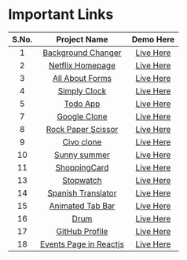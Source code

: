 # Important Links

| S.No.  | Project Name  | Demo Here  |
|:-:|:-:|:-:|
|1   |  <a href="https://github.com/deeqakkk/Journey-with-js/tree/main/1-Background-Changer" target="_blank" rel="noopener noreferrer">Background Changer</a> | <a href="https://deeqakkk.github.io/Journey-with-js/1-Background-Changer/" target="_blank" rel="noopener noreferrer">Live Here</a>  |  
|2   |  <a href="https://github.com/deeqakkk/Journey-with-js/tree/main/2-Netflix-Homepage" target="_blank" rel="noopener noreferrer">Netflix Homepage</a> | <a href="https://deeqakkk.github.io/Journey-with-js/2-Netflix-Homepage/" target="_blank" rel="noopener noreferrer">Live Here</a>  |  
|3   |  <a href="https://github.com/deeqakkk/Journey-with-js/tree/main/3-All%20About%20Forms" target="_blank" rel="noopener noreferrer">All About Forms</a> | <a href="https://deeqakkk.github.io/Journey-with-js/3-All%20About%20Forms/" target="_blank" rel="noopener noreferrer">Live Here</a>  |  
|4   |  <a href="https://github.com/deeqakkk/Journey-with-js/tree/main/4-Simply-Clock" target="_blank" rel="noopener noreferrer">Simply Clock</a> | <a href="https://deeqakkk.github.io/Journey-with-js/4-Simply-Clock/" target="_blank" rel="noopener noreferrer">Live Here</a>  |  
|5   |  <a href="https://github.com/deeqakkk/Journey-with-js/tree/main/5-Todo-App" target="_blank" rel="noopener noreferrer">Todo App</a> | <a href="https://deeqakkk.github.io/Journey-with-js/5-Todo-App/" target="_blank" rel="noopener noreferrer">Live Here</a>  |  
|7   |  <a href="https://github.com/deeqakkk/Journey-with-js/tree/main/7-Google-Clone" target="_blank" rel="noopener noreferrer">Google Clone</a> | <a href="https://deeqakkk.github.io/Journey-with-js/7-Google-Clone/" target="_blank" rel="noopener noreferrer">Live Here</a>  |  
|8   |  <a href="https://github.com/deeqakkk/Journey-with-js/tree/main/8-Rock-Paper-Scissor" target="_blank" rel="noopener noreferrer">Rock Paper Scissor</a> | <a href="https://deeqakkk.github.io/Journey-with-js/8-Rock-Paper-Scissor/" target="_blank" rel="noopener noreferrer">Live Here</a>  |  
|9   |  <a href="https://github.com/deeqakkk/Journey-with-js/tree/main/9-%20Civo%20clone" target="_blank" rel="noopener noreferrer">Civo clone</a> | <a href="https://deeqakkk.github.io/Journey-with-js/9-%20Civo%20clone/" target="_blank" rel="noopener noreferrer">Live Here</a>  |  
|10   |  <a href="https://github.com/deeqakkk/Journey-with-js/tree/main/10%20-%20Sunny%20summer" target="_blank" rel="noopener noreferrer">Sunny summer</a> | <a href="https://deeqakkk.github.io/Journey-with-js/10%20-%20Sunny%20summer/" target="_blank" rel="noopener noreferrer">Live Here</a>  |  
|11   |  <a href="https://github.com/deeqakkk/Journey-with-js/tree/main/11%20-%20ShoppingCard" target="_blank" rel="noopener noreferrer">ShoppingCard</a> | <a href="https://deeqakkk.github.io/Journey-with-js/11%20-%20ShoppingCard/" target="_blank" rel="noopener noreferrer">Live Here</a>  |  
|13   |  <a href="https://github.com/deeqakkk/Journey-with-js/tree/main/13-Stopwatch" target="_blank" rel="noopener noreferrer">Stopwatch</a> | <a href="https://deeqakkk.github.io/Journey-with-js/13-Stopwatch/" target="_blank" rel="noopener noreferrer">Live Here</a>  |  
|14   |  <a href="https://github.com/deeqakkk/Journey-with-js/tree/main/14-Spanish-Translator" target="_blank" rel="noopener noreferrer">Spanish Translator</a> | <a href="https://deeqakkk.github.io/Journey-with-js/14-Spanish-Translator/" target="_blank" rel="noopener noreferrer">Live Here</a>  |  
|15   |  <a href="https://github.com/deeqakkk/Journey-with-js/tree/main/15-Animated-Tab-Bar" target="_blank" rel="noopener noreferrer">Animated Tab Bar</a> | <a href="https://deeqakkk.github.io/Journey-with-js/15-Animated-Tab-Bar/" target="_blank" rel="noopener noreferrer">Live Here</a>  |  
|16   |  <a href="https://github.com/deeqakkk/Journey-with-js/tree/main/16-drum" target="_blank" rel="noopener noreferrer">Drum</a> | <a href="https://deeqakkk.github.io/Journey-with-js/16-drum/" target="_blank" rel="noopener noreferrer">Live Here</a>  |  
|17   |  <a href="https://github.com/deeqakkk/Journey-with-js/tree/main/17-GitHub-Profile" target="_blank" rel="noopener noreferrer">GitHub Profile</a> | <a href="https://deeqakkk.github.io/Journey-with-js/17-GitHub-Profile/" target="_blank" rel="noopener noreferrer">Live Here</a>  |  
|18   |  <a href="[https://github.com/deeqakkk/Journey-with-js/tree/main/27-GitHub-Profile](https://github.com/Bhushan8177/Journey-with-js/tree/main/26%20-%20Events%20page%20in%20Reactjs%20with%20sorting%20algo)" target="_blank" rel="noopener noreferrer">Events Page in Reactjs</a> | <a href="[https://deeqakkk.github.io/Journey-with-js/27-GitHub-Profile/](https://assignment-for-intern-by-bk.netlify.app/)" target="_blank" rel="noopener noreferrer">Live Here</a>  | 
